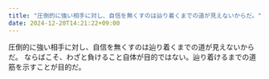 ```yaml
---
title: "圧倒的に強い相手に対し、自信を無くすのは辿り着くまでの道が見えないからだ。"
date: 2024-12-20T14:21:22+09:00
---
```

圧倒的に強い相手に対し、自信を無くすのは辿り着くまでの道が見えないからだ。
ならばこそ、わざと負けること自体が目的ではない。辿り着けるまでの道筋を示すことが目的だ。
